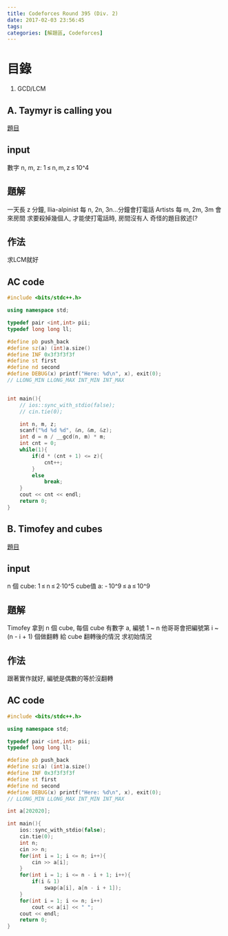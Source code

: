 ```yaml
---
title: Codeforces Round 395 (Div. 2)
date: 2017-02-03 23:56:45
tags:
categories: [解題區, Codeforces]
---
```

目錄
===
1. GCD/LCM

## A. Taymyr is calling you
[題目](http://codeforces.com/contest/764/problem/A)

## input
數字 n, m, z: 1 ≤ n, m, z ≤ 10^4

## 題解
一天長 z 分鐘, Ilia-alpinist 每 n, 2n, 3n...分鐘會打電話
Artists 每 m, 2m, 3m 會來房間
求要殺掉幾個人, 才能使打電話時, 房間沒有人
奇怪的題目敘述(?

## 作法
求LCM就好

## AC code
```cpp
#include <bits/stdc++.h>

using namespace std;

typedef pair <int,int> pii;
typedef long long ll;

#define pb push_back
#define sz(a) (int)a.size()
#define INF 0x3f3f3f3f
#define st first
#define nd second
#define DEBUG(x) printf("Here: %d\n", x), exit(0);
// LLONG_MIN LLONG_MAX INT_MIN INT_MAX


int main(){
    // ios::sync_with_stdio(false);
    // cin.tie(0);

    int n, m, z;
    scanf("%d %d %d", &n, &m, &z);
    int d = n / __gcd(n, m) * m;
    int cnt = 0;
    while(1){
        if(d * (cnt + 1) <= z){
            cnt++;
        }
        else
            break;
    }
    cout << cnt << endl;
    return 0;
}
```

## B. Timofey and cubes
[題目](http://codeforces.com/contest/764/problem/B)

## input
n 個 cube: 1 ≤ n ≤ 2·10^5
cube值 a: - 10^9 ≤ a ≤ 10^9

## 題解
Timofey 拿到 n 個 cube, 每個 cube 有數字 a, 編號 1 ~ n
他哥哥會把編號第 i ~ (n - i + 1) 個做翻轉
給 cube 翻轉後的情況
求初始情況

## 作法
跟著實作就好, 編號是偶數的等於沒翻轉

## AC code
```cpp
#include <bits/stdc++.h>

using namespace std;

typedef pair <int,int> pii;
typedef long long ll;

#define pb push_back
#define sz(a) (int)a.size()
#define INF 0x3f3f3f3f
#define st first
#define nd second
#define DEBUG(x) printf("Here: %d\n", x), exit(0);
// LLONG_MIN LLONG_MAX INT_MIN INT_MAX

int a[202020];

int main(){
    ios::sync_with_stdio(false);
    cin.tie(0);
    int n;
    cin >> n;
    for(int i = 1; i <= n; i++){
        cin >> a[i];
    }
    for(int i = 1; i <= n - i + 1; i++){
        if(i & 1)
            swap(a[i], a[n - i + 1]);
    }
    for(int i = 1; i <= n; i++)
        cout << a[i] << " ";
    cout << endl;
    return 0;
}
```
